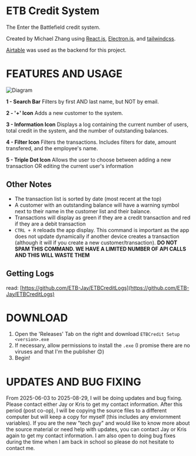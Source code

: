 # ETB Credit System
The Enter the Battlefield credit system. 

Created by Michael Zhang using [React.js](https://react.dev/), [Electron.js](https://www.electronjs.org/), and [tailwindcss](https://tailwindcss.com/). 

[Airtable](https://airtable.com/) was used as the backend for this project.

# FEATURES AND USAGE
![Diagram](https://github.com/user-attachments/assets/3300ef59-6352-40ee-8771-23c8bac26f9b)

**1 - Search Bar** Filters by first AND last name, but NOT by email.

**2 - '+' Icon** Adds a new customer to the system. 

**3 - Information Icon** Displays a log containing the current number of users, total credit in the system, and the number of outstanding balances.

**4 - Filter Icon** Filters the transactions. Includes filters for date, amount transfered, and the employee's name. 

**5 - Triple Dot Icon** Allows the user to choose between adding a new transaction OR editing the current user's information

## Other Notes
- The transaction list is sorted by date (most recent at the top)
- A customer with an outstanding balance will have a warning symbol next to their name in the customer list and their balance.
- Transactions will display as green if they are a credit transaction and red if they are a debit transaction
- `CTRL + R` reloads the app display. This command is important as the app does not update dynamically if another device creates a transaction (although it will if you create a new customer/transaction). **DO NOT SPAM THIS COMMAND. WE HAVE A LIMITED NUMBER OF API CALLS AND THIS WILL WASTE THEM**

## Getting Logs
read: [https://github.com/ETB-Jay/ETBCreditLogs](https://github.com/ETB-Jay/ETBCreditLogs)

# DOWNLOAD
1. Open the 'Releases' Tab on the right and download `ETBCredit Setup <version>.exe`
2. If necessary, allow permissions to install the `.exe` (I promise there are no viruses and that I'm the publisher 😊)
3. Begin!

# UPDATES AND BUG FIXING
From 2025-06-03 to 2025-08-29, I will be doing updates and bug fixing. Please contact either Jay or Kris to get my contact information.
After this period (post co-op), I will be copying the source files to a different computer but will keep a copy for myself (this includes any enviornment variables). If you are the new "tech guy" and would like to know more about the source material or need help with updates, you can contact Jay or Kris again to get my contact information. I am also open to doing bug fixes during the time when I am back in school so please do not hesitate to contact me.

